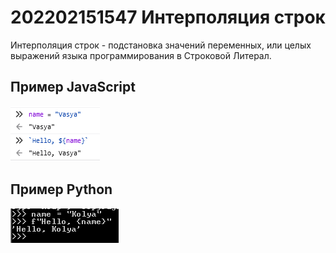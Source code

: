 # 202202151547 Интерполяция строк

Интерполяция строк - подстановка значений переменных, или целых выражений языка программирования в Строковой Литерал.

## Пример JavaScript

![](2022-02-15-15-49-33.png)

## Пример Python

![](2022-02-15-15-50-16.png)